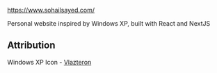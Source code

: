 https://www.sohailsayed.com/

Personal website inspired by Windows XP, built with React and NextJS

## Attribution

Windows XP Icon - [Vlazteron](http://www.rw-designer.com/user/vlazteron)
